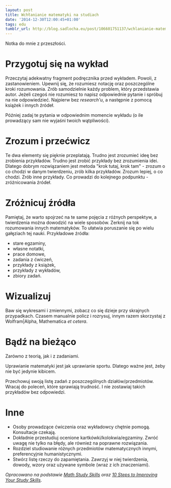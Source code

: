 ```yaml
---
layout: post
title: Wchłanianie matematyki na studiach
date: '2014-12-30T12:00:45+01:00'
tags: edu
tumblr_url: http://blog.sadlocha.eu/post/106601751137/wchlanianie-matematyki-na-studiach
---
```


Notka do mnie z przeszłości.

# Przygotuj się na wykład

Przeczytaj adekwatny fragment podręcznika przed wykładem. Powoli, z zastanowieniem. Upewnij się, że rozumiesz notację oraz poszczególne kroki rozumowania. Zrób samodzielnie każdy problem, który przedstawia autor. Jeżeli czegoś nie rozumiesz to napisz odpowiednie pytanie i spróbuj na nie odpowiedzieć. Najpierw bez _research'u_, a następnie z pomocą książek i innych źródeł.

Później zadaj te pytania w odpowiednim momencie wykładu (o ile prowadzący sam nie wyjaśni twoich wątpliwości).

# Zrozum i przećwicz

Te dwa elementy się pięknie przeplatają. Trudno jest zrozumieć ideę bez zrobienia przykładów. Trudno jest zrobić przykłady bez zrozumienia idei. Dlatego dobrym rozwiązaniem jest metoda "krok tutaj, krok tam" - zrozum o co chodzi w danym twierdzeniu, zrób kilka przykładów. Zrozum lepiej, o co chodzi. Zrób inne przykłady. Co prowadzi do kolejnego podpunktu - zróżnicowania źródeł.

# Zróżnicuj źródła

Pamiętaj, że warto spojrzeć na te same pojęcia z różnych perspektyw, a twierdzenia można dowodzić na wiele sposobów. Zerknij na tok rozumowania innych matematyków. To ułatwia poruszanie się po wielu gałęziach tej nauki. Przykładowe źródła:

- stare egzaminy,
- własne notatki,
- prace domowe,
- zadania z ćwiczeń,
- przykłady z książek,
- przykłady z wykładów,
- zbiory zadań.

# Wizualizuj

Baw się wykresami i zmiennymi, zobacz co się dzieje przy skrajnych przypadkach. Czasem manualnie policz i rozrysuj, innym razem skorzystaj z Wolfram\|Alpha, Mathematica _et cetera_.

# Bądź na bieżąco

Zarówno z teorią, jak i z zadaniami.

Uprawianie matematyki jest jak uprawianie sportu. Dlatego ważne jest, żeby nie być jedynie kibicem.

Przechowuj swoją listę zadań z poszczególnych działów/przedmiotów. Wracaj do poleceń, które sprawiają trudność. I nie zostawiaj takich przykładów bez odpowiedzi.

# Inne

- Osoby prowadzące ćwiczenia oraz wykładowcy chętnie pomogą. Konsultacje czekają.
- Dokładnie przestudiuj ocenione kartkówki/kolokwia/egzaminy. Zwróć uwagę nie tylko na błędy, ale również na poprawne rozwiązania.
- Rozdziel studiowanie różnych przedmiotów matematycznych innymi, preferencyjnie humanistycznymi.
- Stwórz listę rzeczy do zapamiętania. Zawrzyj w niej twierdzenia, dowody, wzory oraz używane symbole (wraz z ich znaczeniami).

_Opracowano na podstawie [Math Study Skills](http://students.berkeley.edu/apa/staff%20training%20and%20development/handouts/math_study_skills.html) oraz [10 Steps to Improving Your Study Skills](http://academic.cuesta.edu/acasupp/as/701.htm)_.
